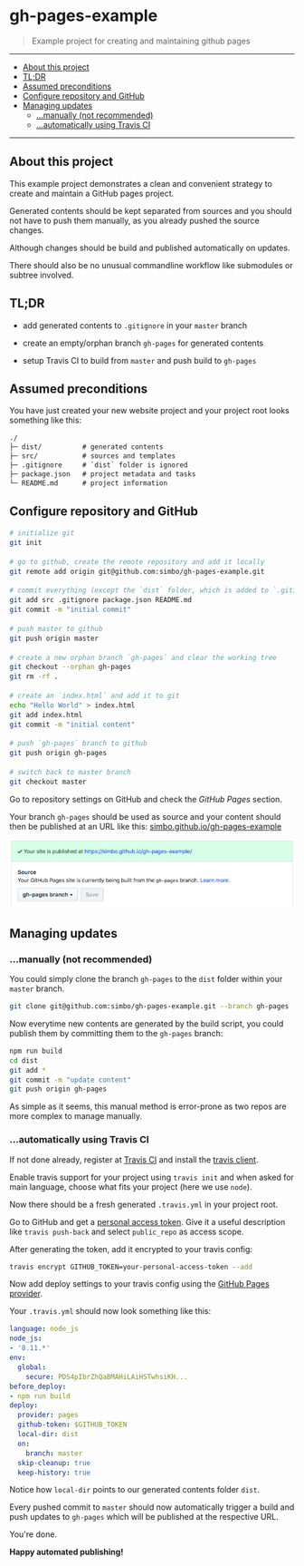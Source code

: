 gh-pages-example
================

  > Example project for creating and maintaining github pages

---

<!-- TOC -->

- [About this project](#about-this-project)
- [TL;DR](#tldr)
- [Assumed preconditions](#assumed-preconditions)
- [Configure repository and GitHub](#configure-repository-and-github)
- [Managing updates](#managing-updates)
  - […manually (not recommended)](#manually-not-recommended)
  - […automatically using Travis CI](#automatically-using-travis-ci)

<!-- /TOC -->

---


## About this project

This example project demonstrates a clean and convenient strategy to create and
maintain a GitHub pages project.

Generated contents should be kept separated from sources and you should not have
to push them manually, as you already pushed the source changes.

Although changes should be build and published automatically on updates.

There should also be no unusual commandline workflow like submodules or subtree
involved.


## TL;DR

  - add generated contents to `.gitignore` in your `master` branch

  - create an empty/orphan branch `gh-pages` for generated contents

  - setup Travis CI to build from `master` and push build to `gh-pages`


## Assumed preconditions

You have just created your new website project and your project root looks
something like this:

```
./
├─ dist/          # generated contents
├─ src/           # sources and templates
├─ .gitignore     # `dist` folder is ignored
├─ package.json   # project metadata and tasks
└─ README.md      # project information
```


## Configure repository and GitHub

``` sh
# initialize git
git init

# go to github, create the remote repository and add it locally
git remote add origin git@github.com:simbo/gh-pages-example.git

# commit everything (except the `dist` folder, which is added to `.gitignore`)
git add src .gitignore package.json README.md
git commit -m "initial commit"

# push master to github
git push origin master

# create a new orphan branch `gh-pages` and clear the working tree
git checkout --orphan gh-pages
git rm -rf .

# create an `index.html` and add it to git
echo "Hello World" > index.html
git add index.html
git commit -m "initial content"

# push `gh-pages` branch to github
git push origin gh-pages

# switch back to master branch
git checkout master
```

Go to repository settings on GitHub and check the *GitHub Pages* section.

Your branch `gh-pages` should be used as source and your content should then be
published at an URL like this:
[simbo.github.io/gh-pages-example](https://simbo.github.io/gh-pages-example/)

![GitHub Pages Settings Example](./gh-pages-settings.png)


## Managing updates


### …manually (not recommended)

You could simply clone the branch `gh-pages` to the `dist` folder within your
`master` branch.

``` sh
git clone git@github.com:simbo/gh-pages-example.git --branch gh-pages --single-branch dist
```

Now everytime new contents are generated by the build script, you could publish
them by committing them to the `gh-pages` branch:

``` sh
npm run build
cd dist
git add *
git commit -m "update content"
git push origin gh-pages
```

As simple as it seems, this manual method is error-prone as two repos are more
complex to manage manually.


### …automatically using Travis CI

If not done already, register at [Travis CI](https://travis-ci.org/) and install
the [travis client](https://github.com/travis-ci/travis.rb).

Enable travis support for your project using `travis init` and when asked for
main language, choose what fits your project (here we use `node`).

Now there should be a fresh generated `.travis.yml` in your project root.

Go to GitHub and get a [personal access token](https://github.com/settings/tokens).
Give it a useful description like `travis push-back` and select `public_repo` as
access scope.

After generating the token, add it encrypted to your travis config:

``` sh
travis encrypt GITHUB_TOKEN=your-personal-access-token --add
```

Now add deploy settings to your travis config using the
[GitHub Pages provider](https://docs.travis-ci.com/user/deployment/pages/).

Your `.travis.yml` should now look something like this:

``` yaml
language: node_js
node_js:
- '8.11.*'
env:
  global:
    secure: PDS4pIbrZhQaBMAHiLAiHSTwhsiKH...
before_deploy:
- npm run build
deploy:
  provider: pages
  github-token: $GITHUB_TOKEN
  local-dir: dist
  on:
    branch: master
  skip-cleanup: true
  keep-history: true
```

Notice how `local-dir` points to our generated contents folder `dist`.

Every pushed commit to `master` should now automatically trigger a build and push
updates to `gh-pages` which will be published at the respective URL.

You're done.

**Happy automated publishing!**
